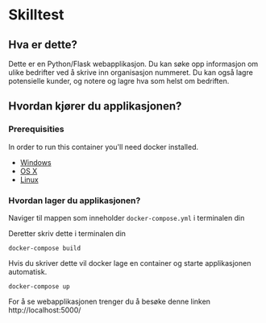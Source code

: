 Skilltest
==============================

Hva er dette?
-------------

Dette er en Python/Flask webapplikasjon. Du kan søke opp informasjon om ulike bedrifter ved å skrive inn organisasjon nummeret.
Du kan også lagre potensielle kunder, og notere og lagre hva som helst om bedriften.


Hvordan kjører du applikasjonen?
---------------

### Prerequisities


In order to run this container you'll need docker installed.

* [Windows](https://docs.docker.com/windows/started)
* [OS X](https://docs.docker.com/mac/started/)
* [Linux](https://docs.docker.com/linux/started/)

### Hvordan lager du applikasjonen?

Naviger til mappen som inneholder `docker-compose.yml` i terminalen din


Deretter skriv dette i terminalen din
```shell
docker-compose build
```

Hvis du skriver dette vil docker lage en container og starte applikasjonen automatisk.
```shell
docker-compose up
```

For å se webapplikasjonen trenger du å besøke denne linken
http://localhost:5000/
